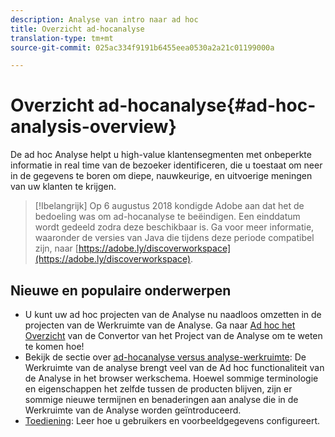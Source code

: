 ```yaml
---
description: Analyse van intro naar ad hoc
title: Overzicht ad-hocanalyse
translation-type: tm+mt
source-git-commit: 025ac334f9191b6455eea0530a2a21c01199000a

---
```



# Overzicht ad-hocanalyse{#ad-hoc-analysis-overview}

De ad hoc Analyse helpt u high-value klantensegmenten met onbeperkte informatie in real time van de bezoeker identificeren, die u toestaat om neer in de gegevens te boren om diepe, nauwkeurige, en uitvoerige meningen van uw klanten te krijgen.

>[!Ibelangrijk]
>Op 6 augustus 2018 kondigde Adobe aan dat het de bedoeling was om ad-hocanalyse te beëindigen. Een einddatum wordt gedeeld zodra deze beschikbaar is. Ga voor meer informatie, waaronder de versies van Java die tijdens deze periode compatibel zijn, naar [https://adobe.ly/discoverworkspace](https://adobe.ly/discoverworkspace).

## Nieuwe en populaire onderwerpen

* U kunt uw ad hoc projecten van de Analyse nu naadloos omzetten in de projecten van de Werkruimte van de Analyse. Ga naar [Ad hoc het Overzicht](/help/analyze/ad-hoc-analysis/c-aha-project-converter/aha2aw-overview.md) van de Convertor van het Project van de Analyse om te weten te komen hoe!
* Bekijk de sectie over [ad-hocanalyse versus analyse-werkruimte](/help/analyze/analysis-workspace/workspace-faq/adhocanalysis-vs-analysisworkspace.md): De Werkruimte van de analyse brengt veel van de Ad hoc functionaliteit van de Analyse in het browser werkschema. Hoewel sommige terminologie en eigenschappen het zelfde tussen de producten blijven, zijn er sommige nieuwe termijnen en benaderingen aan analyse die in de Werkruimte van de Analyse worden geïntroduceerd.
* [Toediening](/help/analyze/ad-hoc-analysis/c-administration.md): Leer hoe u gebruikers en voorbeeldgegevens configureert.
